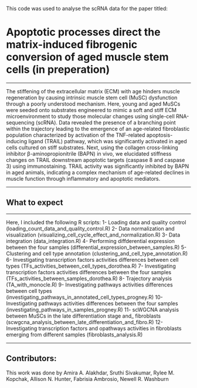 This code was used to analyse the scRNA data for the paper titled:

# Apoptotic processes direct the matrix-induced fibrogenic conversion of aged muscle stem cells (in preperation)
---
The stiffening of the extracellular matrix (ECM) with age hinders muscle regeneration by causing intrinsic muscle stem cell (MuSC) dysfunction through a poorly understood mechanism. Here, young and aged MuSCs were seeded onto substrates engineered to mimic a soft and stiff ECM microenvironment to study those molecular changes using single-cell RNA-sequencing (scRNA). Data revealed the presence of a branching point within the trajectory leading to the emergence of an age-related fibroblastic population characterized by activation of the TNF-related apoptosis-inducing ligand (TRAIL) pathway, which was significantly activated in aged cells cultured on stiff substrates. Next, using the collagen cross-linking inhibitor β-aminopropionitrile (BAPN) in vivo, we elucidated stiffness changes on TRAIL downstream apoptotic targets (caspase 8 and caspase 3) using immunostaining. TRAIL activity was significantly inhibited by BAPN in aged animals, indicating a complex mechanism of age-related declines in muscle function through inflammatory and apoptotic mediators.
***
## What to expect
***
Here, I included the following R scripts:
1- Loading data and quality control (loading_count_data_and_quality_control.R)
2- Data normalization and visualization (visualizing_cell_cycle_effect_and_normalization.R)
3- Data integration (data_integration.R)
4- Performing diffderential expression between the four samples (differential_expression_between_samples.R)
5- Clustering and cell type annotation (clustering_and_cell_type_annotation.R)
6- Investigating transcription factors activities differences between cell types (TFs_activities_between_cell_types_dorothea.R)
7- Investigating transcription factors activities differences between the four samples (TFs_activities_between_samples_dorothea.R)
8- Trajectory analysis (TA_with_monocle.R)
9- Investigating pathways activities differences between cell types (investigating_pathways_in_annotated_cell_types_progney.R)
10- Investigating pathways activities differences between the four samples (investigating_pathways_in_samples_progney.R)
11- scWGCNA analysis between MuSCs in the late differentiation stage and_ fibroblasts (scwgcna_analysis_between_late_differentiation_and_fibro.R)
12- Investigating transcription factors and opathways activities in fibroblasts emerging from different samples (fibroblasts_analysis.R)

-----
## Contributors:
This work was done by Amira A. Alakhdar, Sruthi Sivakumar, Rylee M. Kopchak, Allison N. Hunter, Fabrisia Ambrosio, Newell R. Washburn



